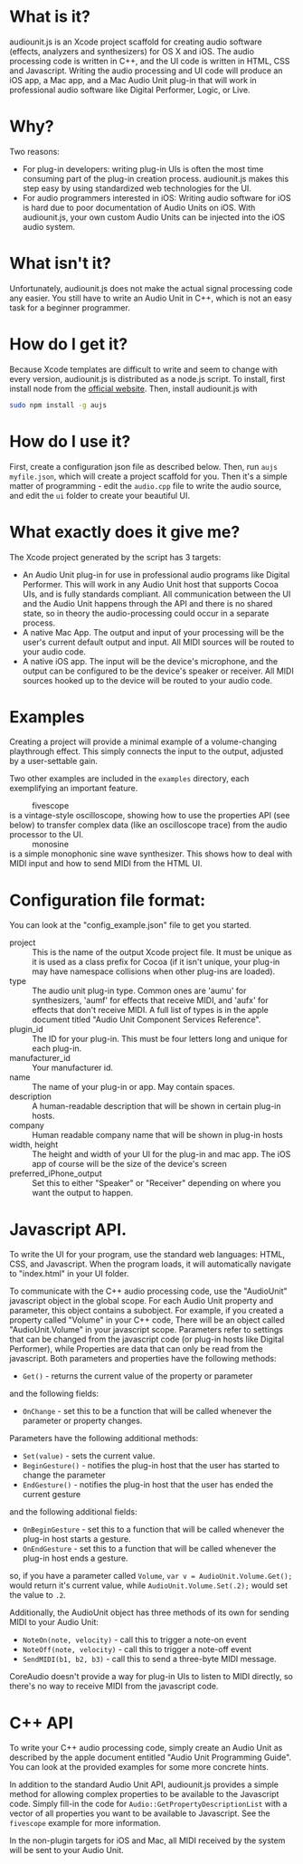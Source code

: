 # What is it?

audiounit.js is an Xcode project scaffold for creating audio software (effects, analyzers and synthesizers) for OS X and iOS.  The audio processing code is written in C++, and the UI code is written in HTML, CSS and Javascript.  Writing the audio processing and UI code will produce an iOS app, a Mac app, and a Mac Audio Unit plug-in that will work in professional audio software like Digital Performer, Logic, or Live.

# Why?

Two reasons:

 - For plug-in developers:  writing plug-in UIs is often the most time consuming part of the plug-in creation process.  audiounit.js makes this step easy by using standardized web technologies for the UI.
 - For audio programmers interested in iOS: Writing audio software for iOS is hard due to poor documentation of Audio Units on iOS.  With audiounit.js, your own custom Audio Units can be injected into the iOS audio system.

# What isn't it?

Unfortunately, audiounit.js does not make the actual signal processing code any easier.  You still have to write an Audio Unit in C++, which is not an easy task for a beginner programmer.

# How do I get it?

Because Xcode templates are difficult to write and seem to change with every version, audiounit.js is distributed as a node.js script.  To install, first install node from the [official website](http://nodejs.org).  Then, install audiounit.js with

```bash
sudo npm install -g aujs
```

# How do I use it?

First, create a configuration json file as described below.  Then, run `aujs myfile.json`, which will create a project scaffold for you.  Then it's a simple matter of programming - edit the `audio.cpp` file to write the audio source, and edit the `ui` folder to create your beautiful UI.

# What exactly does it give me?

The Xcode project generated by the script has 3 targets:
 * An Audio Unit plug-in for use in professional audio programs like Digital Performer.  This will work in any Audio Unit host that supports Cocoa UIs, and is fully standards compliant.  All communication between the UI and the Audio Unit happens through the API and there is no shared state, so in theory the audio-processing could occur in a separate process.
 * A native Mac App.  The output and input of your processing will be the user's current default output and input.  All MIDI sources will be routed to your audio code.
 * A native iOS app.  The input will be the device's microphone, and the output can be configured to be the device's speaker or receiver.  All MIDI sources hooked up to the device will be routed to your audio code.

# Examples

Creating a project will provide a minimal example of a volume-changing playthrough effect.  This simply connects the input to the output, adjusted by a user-settable gain.

Two other examples are included in the `examples` directory, each exemplifying an important feature.

<dl>
<dd>fivescope</dd>
<dt>is a vintage-style oscilloscope, showing how to use the properties API (see below) to transfer complex data (like an oscilloscope trace) from the audio processor to the UI.</dt>
<dd>monosine</dd>
<dt>is a simple monophonic sine wave synthesizer.  This shows how to deal with MIDI input and how to send MIDI from the HTML UI.</dt>
</dl>

# Configuration file format:

You can look at the "config_example.json" file to get you started.

<dl>
<dt>project</dt>
<dd>This is the name of the output Xcode project file.  It must be unique as it is used as a class prefix for Cocoa (if it isn't unique, your plug-in may have namespace collisions when other plug-ins are loaded).</dd>
<dt>type</dt>
<dd>The audio unit plug-in type.  Common ones are 'aumu' for synthesizers, 'aumf' for effects that receive MIDI, and 'aufx' for effects that don't receive MIDI.  A full list of types is in the apple document titled "Audio Unit Component Services Reference".</dd>
<dt>plugin_id</dt>
<dd>The ID for your plug-in.  This must be four letters long and unique for each plug-in.</dd>
<dt>manufacturer_id</dt>
<dd>Your manufacturer id.</dd>
<dt>name</dt>
<dd>The name of your plug-in or app.  May contain spaces.</dd>
<dt>description</dt>
<dd>A human-readable description that will be shown in certain plug-in hosts.</dd>
<dt>company</dt>
<dd>Human readable company name that will be shown in plug-in hosts</dd>
<dt>width, height</dt>
<dd>The height and width of your UI for the plug-in and mac app.  The iOS app of course will be the size of the device's screen</dd>
<dt>preferred_iPhone_output</dt>
<dd>Set this to either "Speaker" or "Receiver" depending on where you want the output to happen.</dd>
</dl>

# Javascript API.

To write the UI for your program, use the standard web languages: HTML, CSS, and Javascript.  When the program loads, it will automatically navigate to "index.html" in your UI folder.

To communicate with the C++ audio processing code, use the "AudioUnit" javascript object in the global scope.  For each Audio Unit property and parameter, this object contains a subobject.  For example, if you created a property called "Volume" in your C++ code, There will be an object called "AudioUnit.Volume" in your javascript scope.  Parameters refer to settings that can be changed from the javascript code (or plug-in hosts like Digital Performer), while Properties are data that can only be read from the javascript.  Both parameters and properties have the following methods:

 * `Get()` - returns the current value of the property or parameter

and the following fields:

 * `OnChange` - set this to be a function that will be called whenever the parameter or property changes.

Parameters have the following additional methods:

 * `Set(value)` - sets the current value.
 * `BeginGesture()` - notifies the plug-in host that the user has started to change the parameter
 * `EndGesture()` - notifies the plug-in host that the user has ended the current gesture

and the following additional fields:
 * `OnBeginGesture` - set this to a function that will be called whenever the plug-in host starts a gesture.
 * `OnEndGesture` - set this to a function that will be called whenever the plug-in host ends a gesture.
 
so, if you have a parameter called `Volume`, `var v = AudioUnit.Volume.Get();` would return it's current value, while `AudioUnit.Volume.Set(.2);` would set the value to `.2`.

Additionally, the AudioUnit object has three methods of its own for sending MIDI to your Audio Unit:

 * `NoteOn(note, velocity)` - call this to trigger a note-on event
 * `NoteOff(note, velocity)` - call this to trigger a note-off event
 * `SendMIDI(b1, b2, b3)` - call this to send a three-byte MIDI message.

CoreAudio doesn't provide a way for plug-in UIs to listen to MIDI directly, so there's no way to receive MIDI from the javascript code.

# C++ API

To write your C++ audio processing code, simply create an Audio Unit as described by the apple document entitled "Audio Unit Programming Guide".  You can look at the provided examples for some more concrete hints.

In addition to the standard Audio Unit API, audiounit.js provides a simple method for allowing complex properties to be available to the Javascript code.  Simply fill-in the code for `Audio::GetPropertyDescriptionList` with a vector of all properties you want to be available to Javascript.  See the `fivescope` example for more information.

In the non-plugin targets for iOS and Mac, all MIDI received by the system will be sent to your Audio Unit.
